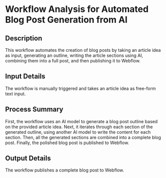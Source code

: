 # Workflow Analysis for Automated Blog Post Generation from AI

## Description
This workflow automates the creation of blog posts by taking an article idea as input, generating an outline, writing the article sections using AI, combining them into a full post, and then publishing it to Webflow.

## Input Details
The workflow is manually triggered and takes an article idea as free-form text input.

## Process Summary
First, the workflow uses an AI model to generate a blog post outline based on the provided article idea. Next, it iterates through each section of the generated outline, using another AI model to write the content for each section. Then, all the generated sections are combined into a complete blog post. Finally, the polished blog post is published to Webflow.

## Output Details
The workflow publishes a complete blog post to Webflow.
